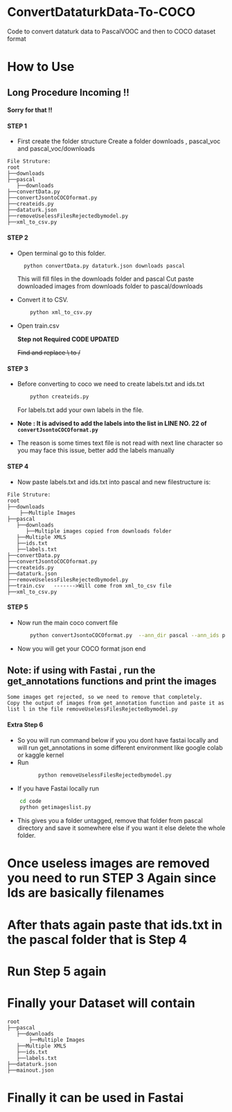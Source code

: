 # ConvertDataturkData-To-COCO
Code to convert dataturk data to PascalVOOC and then to COCO dataset format


# How to Use

## Long Procedure Incoming !!
#### Sorry for that !!

#### STEP 1

- First create the folder structure
    Create a folder downloads , pascal_voc and pascal_voc/downloads
```
File Struture:
root
├──downloads
├──pascal
   ├──downloads
├──convertData.py
├──convertJsontoCOCOformat.py
├──createids.py
├──dataturk.json
├──removeUselessFilesRejectedbymodel.py
├──xml_to_csv.py
```

#### STEP 2

- Open terminal go to this folder.
  ```bash
    python convertData.py dataturk.json downloads pascal
  ```
  This will fill files in the downloads folder and pascal
  Cut paste downloaded images from downloads folder to pascal/downloads
 
- Convert it to CSV.
  ```bash
      python xml_to_csv.py
  ```
- Open train.csv

   **Step not Required CODE UPDATED**
   
   ~~Find and replace \ to /~~
   
 #### STEP 3
    
- Before converting to coco we need to create labels.txt and ids.txt
  ```bash
      python createids.py
  ```
  For labels.txt add your own labels in the file.

- **Note : It is advised to add the labels into the list  in LINE NO. 22 of  ```convertJsontoCOCOformat.py```**
- The reason is some times text file is not read with next line character so you may face this issue, better add the labels manually

#### STEP 4

- Now paste labels.txt and ids.txt into pascal and new filestructure is:

```
File Struture:
root
├──downloads
    ├──Multiple Images
├──pascal
   ├──downloads
      ├──Multiple images copied from downloads folder
   ├──Multiple XMLS
   ├──ids.txt
   ├──labels.txt
├──convertData.py
├──convertJsontoCOCOformat.py
├──createids.py
├──dataturk.json
├──removeUselessFilesRejectedbymodel.py
├──train.csv   ------->Will come from xml_to_csv file
├──xml_to_csv.py
```

#### STEP 5

- Now run the main coco convert file

  ```bash
      python convertJsontoCOCOformat.py  --ann_dir pascal --ann_ids pascal/ids.txt --labels pascal/labels.txt --output  mainout.json
  ```
  
 - Now you will get your COCO format json end
 
 
 ## Note: if using with Fastai , run the get_annotations functions and print the images
    Some images get rejected, so we need to remove that completely.
    Copy the output of images from get_annotation function and paste it as list l in the file removeUselessFilesRejectedbymodel.py
#### Extra Step 6

- So you will run command below if you you dont have fastai locally and will run get_annotations in some different environment like google colab or kaggle kernel
- Run 
```bash
          python removeUselessFilesRejectedbymodel.py
``` 
- If you have Fastai locally run
```bash
    cd code
    python getimageslist.py
 ```
- This gives you a folder untagged, remove that folder from pascal directory and save it somewhere else if you want it else delete the whole folder.


# Once useless images are removed you need to run STEP 3 Again since Ids are basically filenames
# After thats again paste that ids.txt in the pascal folder that is Step 4
# Run Step 5 again


# Finally your Dataset will contain
```
root    
├──pascal
   ├──downloads
       ├──Multiple Images
   ├──Multiple XMLS
   ├──ids.txt
   ├──labels.txt
├──dataturk.json
├──mainout.json
```

# Finally it can be used in Fastai
